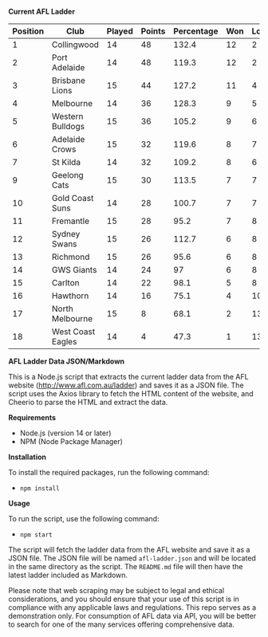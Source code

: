 **Current AFL Ladder**

| Position | Club | Played | Points | Percentage | Won | Lost | Drawn | PF | PA |
| -------- | ---- | ------ | ------ | ---------- | --- | ---- | ----- | -- | -- |
| 1 | Collingwood | 14 | 48 | 132.4 | 12 | 2 | 0 | 1276 | 964 |
| 2 | Port Adelaide | 14 | 48 | 119.3 | 12 | 2 | 0 | 1356 | 1137 |
| 3 | Brisbane Lions | 15 | 44 | 127.2 | 11 | 4 | 0 | 1469 | 1155 |
| 4 | Melbourne | 14 | 36 | 128.3 | 9 | 5 | 0 | 1300 | 1013 |
| 5 | Western Bulldogs | 15 | 36 | 105.2 | 9 | 6 | 0 | 1224 | 1163 |
| 6 | Adelaide Crows | 15 | 32 | 119.6 | 8 | 7 | 0 | 1456 | 1217 |
| 7 | St Kilda | 14 | 32 | 109.2 | 8 | 6 | 0 | 1095 | 1003 |
| 9 | Geelong Cats | 15 | 30 | 113.5 | 7 | 7 | 1 | 1392 | 1226 |
| 10 | Gold Coast Suns | 14 | 28 | 100.7 | 7 | 7 | 0 | 1153 | 1145 |
| 11 | Fremantle | 15 | 28 | 95.2 | 7 | 8 | 0 | 1217 | 1278 |
| 12 | Sydney Swans | 15 | 26 | 112.7 | 6 | 8 | 1 | 1351 | 1199 |
| 13 | Richmond | 15 | 26 | 95.6 | 6 | 8 | 1 | 1184 | 1238 |
| 14 | GWS Giants | 14 | 24 | 97 | 6 | 8 | 0 | 1197 | 1234 |
| 15 | Carlton | 14 | 22 | 98.1 | 5 | 8 | 1 | 1060 | 1081 |
| 16 | Hawthorn | 14 | 16 | 75.1 | 4 | 10 | 0 | 998 | 1329 |
| 17 | North Melbourne | 15 | 8 | 68.1 | 2 | 13 | 0 | 1074 | 1577 |
| 18 | West Coast Eagles | 14 | 4 | 47.3 | 1 | 13 | 0 | 830 | 1753 |

**AFL Ladder Data JSON/Markdown**

This is a Node.js script that extracts the current ladder data from the AFL website (http://www.afl.com.au/ladder) and saves it as a JSON file. The script uses the Axios library to fetch the HTML content of the website, and Cheerio to parse the HTML and extract the data.

**Requirements**

- Node.js (version 14 or later)
- NPM (Node Package Manager)

**Installation**

To install the required packages, run the following command:

 - `npm install`

**Usage**

To run the script, use the following command:

 - `npm start`

The script will fetch the ladder data from the AFL website and save it as a JSON file. The JSON file will be named `afl-ladder.json` and will be located in the same directory as the script. The `README.md` file will then have the latest ladder included as Markdown.

Please note that web scraping may be subject to legal and ethical considerations, and you should ensure that your use of this script is in compliance with any applicable laws and regulations. This repo serves as a demonstration only. For consumption of AFL data via API, you will be better to search for one of the many services offering comprehensive data.
